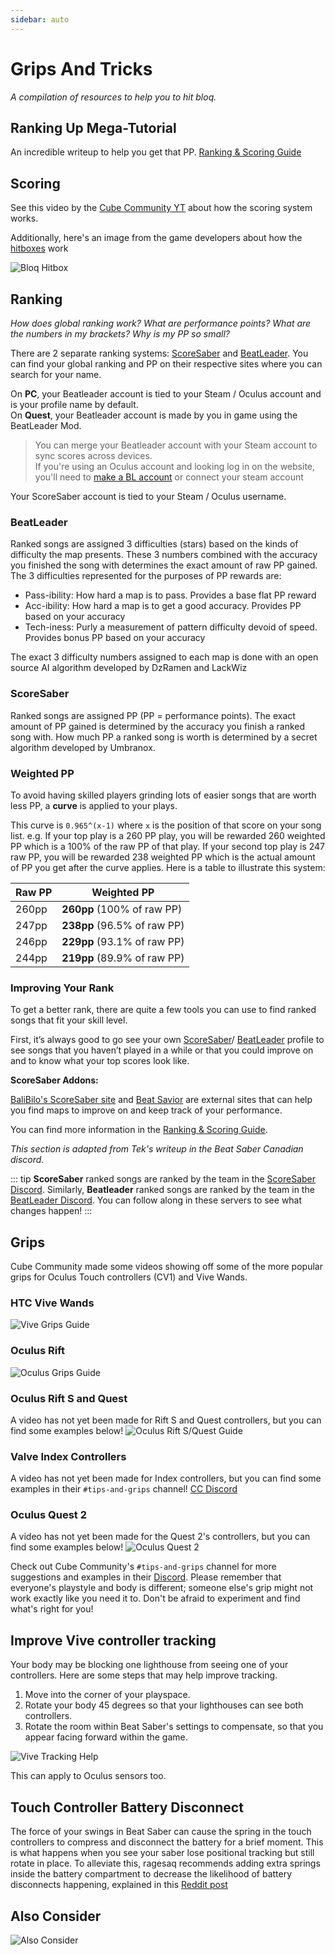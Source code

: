 ```yaml
---
sidebar: auto
---
```

# Grips And Tricks
_A compilation of resources to help you to hit bloq._

## Ranking Up Mega-Tutorial
An incredible writeup to help you get that PP.
[Ranking & Scoring Guide](./ranking-guide.md)

## Scoring
See this video by the [Cube Community YT](https://www.youtube.com/channel/UCdG9zS8jVcQIKl7plwWXUkg)
about how the scoring system works.

<YouTube url='https://www.youtube.com/watch?v=rVbXCGddspA' />

Additionally, here's an image from the game developers about how the
[hitboxes](https://twitter.com/Split82/status/979365834324889600) work

![Bloq Hitbox](~@images/mapping/hitbox-from-split.jpg)

## Ranking
*How does global ranking work? What are performance points? What are the numbers in my brackets? Why is my PP so small?*

There are 2 separate ranking systems: [ScoreSaber](https://scoresaber.com/global) and [BeatLeader](https://www.beatleader.xyz/ranking/1).
You can find your global ranking and PP on their respective sites where you can search for your name.

On **PC**, your Beatleader account is tied to your Steam / Oculus account and is your profile name by default.  
On **Quest**, your Beatleader account is made by you in game using the BeatLeader Mod.  
>You can merge your Beatleader account with your Steam account to sync scores across devices.  
>If you're using an Oculus account and looking log in on the website, you'll need to
[make a BL account](https://beatleader.wiki/en/account#website-1) or connect your steam account

Your ScoreSaber account is tied to your Steam / Oculus username.

### BeatLeader
Ranked songs are assigned 3 difficulties (stars) based on the kinds of difficulty the map presents. These 3 numbers
combined with the accuracy you finished the song with determines the exact amount of raw PP gained.
The 3 difficulties represented for the purposes of PP rewards are:

* Pass-ibility: How hard a map is to pass. Provides a base flat PP reward  
* Acc-ibility: How hard a map is to get a good accuracy. Provides PP based on your accuracy  
* Tech-iness: Purly a measurement of pattern difficulty devoid of speed. Provides bonus PP based on your accuracy

The exact 3 difficulty numbers assigned to each map is done with an open source AI algorithm developed by DzRamen and LackWiz

### ScoreSaber
Ranked songs are assigned PP (PP = performance points). The exact amount of PP gained is determined by the accuracy
  you finish a ranked song with. How much PP a ranked song is worth is determined by a secret algorithm developed by
  Umbranox.

### Weighted PP
To avoid having skilled players grinding lots of easier songs that are worth less PP, a __curve__ is applied to your plays.

  This curve is `0.965^(x-1)` where `x` is the position of that score on your song list.
  e.g. If your top play is a 260 PP play, you will be rewarded 260 weighted PP which is a 100% of the raw PP of that play.
  If your second top play is 247 raw PP, you will be rewarded 238 weighted PP which is the actual amount of PP you get
  after the curve applies. Here is a table to illustrate this system:

|Raw PP | Weighted PP |
| --- | --- |
| 260pp | **260pp** (100% of raw PP) |
| 247pp | **238pp** (96.5% of raw PP) |
| 246pp | **229pp** (93.1% of raw PP) |
| 244pp | **219pp**  (89.9% of raw PP) |

### Improving Your Rank
To get a better rank, there are quite a few tools you can use to find ranked songs that fit your skill level.

First, it’s always good to go see your own [ScoreSaber](https://scoresaber.com/global)/
 [BeatLeader](https://www.beatleader.xyz/ranking/1) profile to
 see songs that you haven’t played in a while or that you could improve on and to know what your top scores look like.

 **ScoreSaber Addons:**

[BaliBilo's ScoreSaber site](https://scoresaber.balibalo.xyz/peepee)
 and [Beat Savior](https://beat-savior.herokuapp.com/) are external sites that can help you find maps to improve on and keep
 track of your performance.

You can find more information in the [Ranking & Scoring Guide](./ranking-guide.md).

*This section is adapted from Tek's writeup in the Beat Saber Canadian discord.*

::: tip
**ScoreSaber** ranked songs are ranked by the team in the [ScoreSaber Discord](https://discord.gg/WpuDMwU).
Similarly, **Beatleader** ranked songs are ranked by the team in the [BeatLeader Discord](https://discord.gg/2RG5YVqtG6).
You can follow along in these servers to see what changes happen!
:::

## Grips
Cube Community made some videos showing off some of the more popular grips for Oculus Touch controllers (CV1) and Vive Wands.

### HTC Vive Wands
<YouTube url='https://www.youtube.com/watch?v=G7x_wb7RrgU' />

![Vive Grips Guide](~@images/grips-and-tricks/vive-grips-guide.jpg)

### Oculus Rift
<YouTube url='https://www.youtube.com/watch?v=XFt90q69aEA' />

![Oculus Grips Guide](~@images/grips-and-tricks/oculus-grips-guide.jpg)

### Oculus Rift S and Quest
A video has not yet been made for Rift S and Quest controllers, but you can find some examples below!
![Oculus Rift S/Quest Guide](~@images/grips-and-tricks/touch2-grips.jpg)

### Valve Index Controllers
A video has not yet been made for Index controllers, but you can find some examples in their `#tips-and-grips` channel!
[CC Discord](https://discord.gg/dwe8mbC)

### Oculus Quest 2
A video has not yet been made for the Quest 2's controllers, but you can find some examples below!
![Oculus Quest 2](~@images/grips-and-tricks/touch3-grips.jpg)

Check out Cube Community's `#tips-and-grips` channel for more suggestions and examples in their [Discord](https://discord.gg/dwe8mbC).
Please remember that everyone's playstyle and body is different; someone else's grip might not work exactly like you need
it to. Don't be afraid to experiment and find what's right for you!

## Improve Vive controller tracking
Your body may be blocking one lighthouse from seeing one of your controllers.
Here are some steps that may help improve tracking.

1. Move into the corner of your playspace.
2. Rotate your body 45 degrees so that your lighthouses can see both controllers.
3. Rotate the room within Beat Saber's settings to compensate, so that you appear facing forward within the game.

![Vive Tracking Help](~@images/grips-and-tricks/vive-tracking-help.gif)

This can apply to Oculus sensors too.

## Touch Controller Battery Disconnect
The force of your swings in Beat Saber can cause the spring in the touch controllers to compress and disconnect the battery
for a brief moment. This is what happens when you see your saber lose positional tracking but still rotate in place. To
alleviate this, ragesaq recommends adding extra springs inside the battery compartment to decrease the likelihood of
battery disconnects happening, explained in this
[Reddit post](https://www.reddit.com/r/oculus/comments/a2h7o4/psa_adding_an_additional_spring_to_the_battery/?st=JR9Q7OEZ&sh=a7a3d091)

## Also Consider
![Also Consider](~@images/grips-and-tricks/allow-adequate-room-around-you-during-game-play-put-on-27689465.png)
